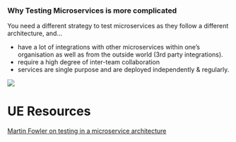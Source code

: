 
### Why Testing Microservices is more complicated
You need a different strategy to test microservices as they follow a different architecture, and...
- have a lot of integrations with other microservices within one’s organisation as well as from the outside world (3rd party integrations). 
- require a high degree of inter-team collaboration 
- services are single purpose and are deployed independently & regularly. 

![](/assets/images/2022-01-12-15-45-49.png)

# UE Resources
[Martin Fowler on testing in a microservice architecture](https://martinfowler.com/articles/microservice-testing/)
